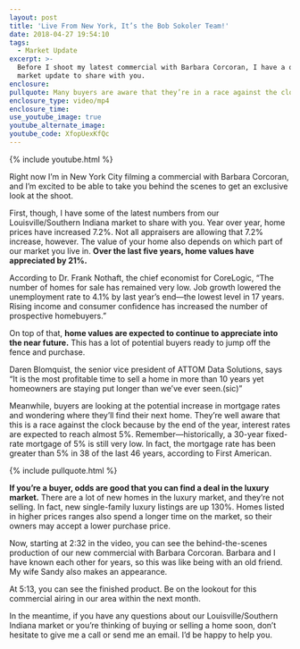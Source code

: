 ```yaml
---
layout: post
title: 'Live From New York, It’s the Bob Sokoler Team!'
date: 2018-04-27 19:54:10
tags:
  - Market Update
excerpt: >-
  Before I shoot my latest commercial with Barbara Corcoran, I have a quick
  market update to share with you.
enclosure:
pullquote: Many buyers are aware that they’re in a race against the clock.
enclosure_type: video/mp4
enclosure_time:
use_youtube_image: true
youtube_alternate_image:
youtube_code: XfopUexKfQc
---
```


{% include youtube.html %}

Right now I’m in New York City filming a commercial with Barbara Corcoran, and I’m excited to be able to take you behind the scenes to get an exclusive look at the shoot.

First, though, I have some of the latest numbers from our Louisville/Southern Indiana market to share with you. Year over year, home prices have increased 7.2%. Not all appraisers are allowing that 7.2% increase, however. The value of your home also depends on which part of our market you live in. **Over the last five years, home values have appreciated by 21%.**

According to Dr. Frank Nothaft, the chief economist for CoreLogic, “The number of homes for sale has remained very low. Job growth lowered the unemployment rate to 4.1% by last year’s end—the lowest level in 17 years. Rising income and consumer confidence has increased the number of prospective homebuyers.”

On top of that, **home values are expected to continue to appreciate into the near future.** This has a lot of potential buyers ready to jump off the fence and purchase.

Daren Blomquist, the senior vice president of ATTOM Data Solutions, says “It is the most profitable time to sell a home in more than 10 years yet homeowners are staying put longer than we’ve ever seen.(sic)”

Meanwhile, buyers are looking at the potential increase in mortgage rates and wondering where they’ll find their next home. They’re well aware that this is a race against the clock because by the end of the year, interest rates are expected to reach almost 5%. Remember—historically, a 30-year fixed-rate mortgage of 5% is still very low. In fact, the mortgage rate has been greater than 5% in 38 of the last 46 years, according to First American.

{% include pullquote.html %}

**If you’re a buyer, odds are good that you can find a deal in the luxury market.** There are a lot of new homes in the luxury market, and they’re not selling. In fact, new single-family luxury listings are up 130%. Homes listed in higher prices ranges also spend a longer time on the market, so their owners may accept a lower purchase price.

Now, starting at 2:32 in the video, you can see the behind-the-scenes production of our new commercial with Barbara Corcoran. Barbara and I have known each other for years, so this was like being with an old friend. My wife Sandy also makes an appearance.

At 5:13, you can see the finished product. Be on the lookout for this commercial airing in our area within the next month.

In the meantime, if you have any questions about our Louisville/Southern Indiana market or you’re thinking of buying or selling a home soon, don’t hesitate to give me a call or send me an email. I’d be happy to help you.

&nbsp;